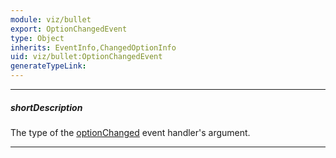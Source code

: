 ```yaml
---
module: viz/bullet
export: OptionChangedEvent
type: Object
inherits: EventInfo,ChangedOptionInfo
uid: viz/bullet:OptionChangedEvent
generateTypeLink: 
---
```

---
##### shortDescription
The type of the [optionChanged]({basewidgetpath}/Events/#optionChanged) event handler's argument.

---
<!-- Description goes here -->